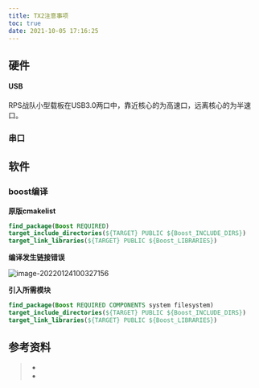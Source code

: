 ```yaml
---
title: TX2注意事项
toc: true
date: 2021-10-05 17:16:25
---
```






## 硬件

#### USB

RPS战队小型载板在USB3.0两口中，靠近核心的为高速口，远离核心的为半速口。

### 串口



## 软件

### boost编译

**原版cmakelist**

```cmake
find_package(Boost REQUIRED)
target_include_directories(${TARGET} PUBLIC ${Boost_INCLUDE_DIRS})
target_link_libraries(${TARGET} PUBLIC ${Boost_LIBRARIES})
```

**编译发生链接错误**

![image-20220124100327156](https://gitee.com/y_kvm/img/raw/master/picture/20220124100328.png)

**引入所需模块**

```cmake
find_package(Boost REQUIRED COMPONENTS system filesystem)
target_include_directories(${TARGET} PUBLIC ${Boost_INCLUDE_DIRS})
target_link_libraries(${TARGET} PUBLIC ${Boost_LIBRARIES})	
```



## 参考资料
> - []()
> - []()
